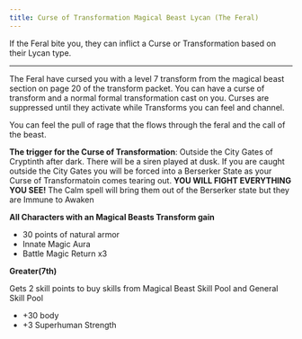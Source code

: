 ```yaml
---
title: Curse of Transformation Magical Beast Lycan (The Feral)
---
```

If the Feral bite you, they can inflict a Curse or Transformation based on their Lycan type.

---

The Feral have cursed you with a level 7 transform from the magical beast section on page 20 of the transform packet. You can have a curse of transform and a normal formal transformation cast on you. Curses are suppressed until they activate while Transforms you can feel and channel.

You can feel the pull of rage that the flows through the feral and the call of the beast.

**The trigger for the Curse of Transformation**: Outside the City Gates of Cryptinth after dark. There will be a siren played at dusk. If you are caught outside the City Gates you will be forced into a Berserker State as your Curse of Transformatoin comes tearing out. **YOU WILL FIGHT EVERYTHING YOU SEE!** The Calm spell will bring them out of the Berserker state but they are Immune to Awaken

**All Characters with an Magical Beasts Transform gain**

- 30 points of natural armor
- Innate Magic Aura
- Battle Magic Return x3

**Greater(7th)**

Gets 2 skill points to buy skills from Magical Beast Skill Pool and General Skill Pool

- +30 body
- +3 Superhuman Strength